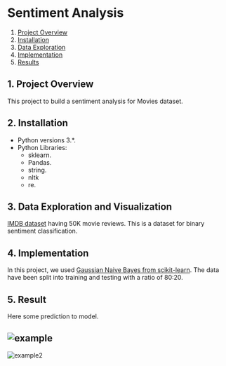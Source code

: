# Sentiment Analysis

1. [Project Overview](#ProjectOverview)
2. [Installation](#installation)
3. [Data Exploration](#data)
4. [Implementation](#model)
5. [Results](#results)

## 1. Project Overview <a name="ProjectOverview"></a> 
This project to build a sentiment analysis for Movies dataset. 


## 2. Installation <a name="installation"></a>

- Python versions 3.*.
- Python Libraries:
    - sklearn.
    - Pandas.
    - string.
    - nltk
    - re.

## 3. Data Exploration and Visualization <a name="data"></a> 

[IMDB dataset](https://www.kaggle.com/lakshmi25npathi/imdb-dataset-of-50k-movie-reviews) having 50K movie reviews. This is a dataset for binary sentiment classification.

## 4. Implementation <a name="model"></a> 
In this project, we used [Gaussian Naive Bayes from scikit-learn](https://scikit-learn.org/stable/modules/generated/sklearn.naive_bayes.GaussianNB.html). The data have been split into training and testing with a ratio of 80:20.


## 5. Result<a name="results"></a> 
Here some prediction to model.

![example](https://user-images.githubusercontent.com/42017072/75926120-079dec80-5e7b-11ea-8c2d-6f96d05f2f60.PNG)
---
![example2](https://user-images.githubusercontent.com/42017072/75926118-066cbf80-5e7b-11ea-96fa-ac0dacc147a9.PNG)

